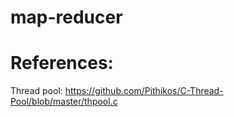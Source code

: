 # map-reducer

# References:

Thread pool: https://github.com/Pithikos/C-Thread-Pool/blob/master/thpool.c
